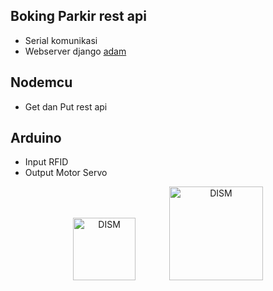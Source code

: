 
## Boking Parkir rest api
- Serial komunikasi
- Webserver django [adam](https://github.com/hadyanadam)
## Nodemcu
- Get dan Put rest api
## Arduino
- Input RFID
- Output Motor Servo
<p align="center">
<img src="https://upload.wikimedia.org/wikipedia/commons/thumb/8/87/Arduino_Logo.svg/720px-Arduino_Logo.svg.png"alt="DISM" width="100" style=" margin-right: 50px;">
<img src="https://i1.wp.com/www.phippselectronics.com/wp-content/uploads/2018/10/NodeMcu.png?w=629&ssl=1"
  alt="DISM" width="150">
</p>
